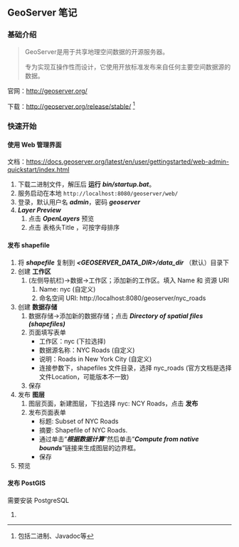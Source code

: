 ## GeoServer 笔记

### 基础介绍

> GeoServer是用于共享地理空间数据的开源服务器。
>
> 专为实现互操作性而设计，它使用开放标准发布来自任何主要空间数据源的数据。

官网：<http://geoserver.org/>

下载：<http://geoserver.org/release/stable/> [^下载说明]

[^下载说明]:包括二进制、Javadoc等

### 快速开始

#### 使用 Web 管理界面

文档：<https://docs.geoserver.org/latest/en/user/gettingstarted/web-admin-quickstart/index.html>

1. 下载二进制文件，解压后 **运行** ***bin/startup.bat***。
2. 服务启动在本地 `http://localhost:8080/geoserver/web/`
3. 登录，默认用户名 ***admin***，密码 ***geoserver***
4. ***Layer Preview***
   1. 点击 ***OpenLayers*** 预览
   2. 点击 表格头Title ，可按字母排序

#### 发布 shapefile

1. 将 ***shapefile*** 复制到 ***<GEOSERVER_DATA_DIR>/data_dir*** （默认）目录下
2. 创建 **工作区**
   1. (左侧导航栏)->数据->工作区；添加新的工作区。填入 Name 和 资源 URI
      1. Name: nyc (自定义)
      2. 命名空间 URI: http://localhost:8080/geoserver/nyc_roads
3. 创建 **数据存储**
   1. 数据存储->添加新的数据存储；点击 ***Directory of spatial files (shapefiles)***
   2. 页面填写表单
      - 工作区：nyc (下拉选择)
      - 数据源名称：NYC Roads (自定义)
      - 说明：Roads in New York City (自定义)
      - 连接参数下，shapefiles 文件目录，选择 nyc_roads (官方文档是选择文件Location，可能版本不一致)
   3. 保存
4. 发布 **图层**
   1. 图层页面，新建图层，下拉选择 nyc: NCY Roads，点击 **发布**
   2. 发布页面表单
      - 标题: Subset of NYC Roads
      - 摘要: Shapefile of NYC Roads.
      - 通过单击“***根据数据计算***”然后单击“***Compute from native bounds***”链接来生成图层的边界框。
      - 保存
5. 预览

#### 发布 PostGIS

需要安装 PostgreSQL

1. 



